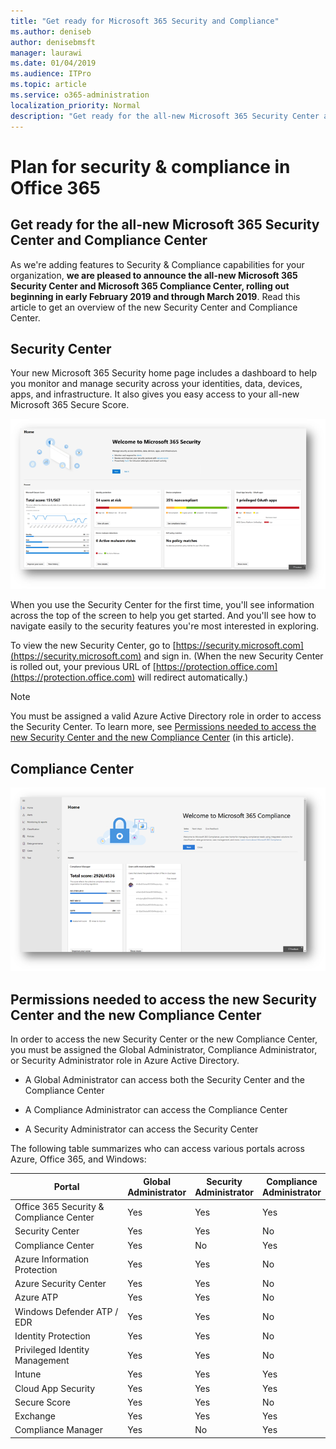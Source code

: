 ```yaml
---
title: "Get ready for Microsoft 365 Security and Compliance"
ms.author: deniseb
author: denisebmsft
manager: laurawi
ms.date: 01/04/2019
ms.audience: ITPro
ms.topic: article
ms.service: o365-administration
localization_priority: Normal
description: "Get ready for the all-new Microsoft 365 Security Center and Compliance Center"
---
```


# Plan for security &amp; compliance in Office 365

## Get ready for the all-new Microsoft 365 Security Center and Compliance Center

As we're adding features to Security & Compliance capabilities for your organization, **we are pleased to announce the all-new Microsoft 365 Security Center and Microsoft 365 Compliance Center, rolling out beginning in early February 2019 and through March 2019**. Read this article to get an overview of the new Security Center and Compliance Center.

## Security Center

Your new Microsoft 365 Security home page includes a dashboard to help you monitor and manage security across your identities, data, devices, apps, and infrastructure. It also gives you easy access to your all-new Microsoft 365 Secure Score. 

![New Microsoft 365 Security Center](media/m365-security-center.png)

When you use the Security Center for the first time, you'll see information across the top of the screen to help you get started. And you'll see how to navigate easily to the security features you're most interested in exploring.

To view the new Security Center, go to [https://security.microsoft.com](https://security.microsoft.com) and sign in. (When the new Security Center is rolled out, your previous URL of [https://protection.office.com](https://protection.office.com) will redirect automatically.) 

> [!NOTE]
> You must be assigned a valid Azure Active Directory role in order to access the Security Center. To learn more, see [Permissions needed to access the new Security Center and the new Compliance Center](#permissions-needed-to-access-the-new-security-center-and-the-new-compliance-center) (in this article).


## Compliance Center

![Microsoft 365 Compliance Center](media/m365-compliance-center.png)

## Permissions needed to access the new Security Center and the new Compliance Center

In order to access the new Security Center or the new Compliance Center, you must be assigned the Global Administrator, Compliance Administrator, or Security Administrator role in Azure Active Directory.

- A Global Administrator can access both the Security Center and the Compliance Center

- A Compliance Administrator can access the Compliance Center

- A Security Administrator can access the Security Center

The following table summarizes who can access various portals across Azure, Office 365, and Windows:

|Portal  |Global<br/>Administrator  |Security <br/>Administrator  |Compliance<br/>Administrator  |
|---------|---------|---------|---------|
|Office 365 Security & Compliance Center |Yes |Yes  |Yes |
|Security Center     |Yes  | Yes  | No        |
|Compliance Center     | Yes | No | Yes |
|Azure Information Protection     |Yes |Yes |No |
|Azure Security Center     |Yes |Yes |No |
|Azure ATP     |Yes |Yes |No |
|Windows Defender ATP / EDR     |Yes |Yes |No |
|Identity Protection     |Yes |Yes |No |
|Privileged Identity Management     |Yes |Yes |No |
|Intune     |Yes |Yes |Yes |
|Cloud App Security     |Yes |Yes |Yes |
|Secure Score     |Yes |Yes |No |
|Exchange     |Yes |Yes |Yes |
|Compliance Manager     |Yes | No |Yes  |


